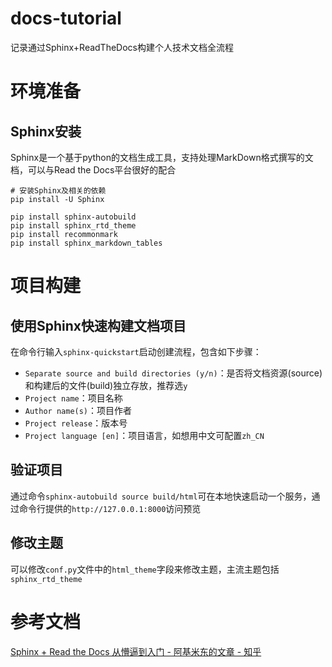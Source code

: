 # docs-tutorial
记录通过Sphinx+ReadTheDocs构建个人技术文档全流程

# 环境准备
## Sphinx安装
Sphinx是一个基于python的文档生成工具，支持处理MarkDown格式撰写的文档，可以与Read the Docs平台很好的配合

```shell
# 安装Sphinx及相关的依赖
pip install -U Sphinx

pip install sphinx-autobuild
pip install sphinx_rtd_theme
pip install recommonmark
pip install sphinx_markdown_tables
```

# 项目构建
## 使用Sphinx快速构建文档项目
在命令行输入`sphinx-quickstart`启动创建流程，包含如下步骤：
- `Separate source and build directories (y/n)`：是否将文档资源(source)和构建后的文件(build)独立存放，推荐选`y`
- `Project name`：项目名称
- `Author name(s)`：项目作者
- `Project release`：版本号
- `Project language [en]`：项目语言，如想用中文可配置`zh_CN`

## 验证项目
通过命令`sphinx-autobuild source build/html`可在本地快速启动一个服务，通过命令行提供的`http://127.0.0.1:8000`访问预览

## 修改主题
可以修改`conf.py`文件中的`html_theme`字段来修改主题，主流主题包括`sphinx_rtd_theme`

# 参考文档
[Sphinx + Read the Docs 从懵逼到入门 - 阿基米东的文章 - 知乎](https://zhuanlan.zhihu.com/p/264647009)
